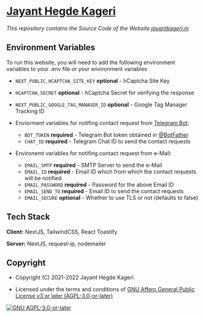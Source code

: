 <!-- Website of jayantkageri, NextJS Site for jayantkageri.in
Copyright (C) 2021 - 2022 Jayant Hegde Kageri <https://github.com/jayantkageri>

This file is part of Website of jayantkageri.

Website of jayantkageri is free software: you can redistribute it and/or modify
it under the terms of the GNU Affero General Public License as published by
the Free Software Foundation, either version 3 of the License, or
(at your option) any later version.

Website of jayantkageri is distributed in the hope that it will be useful,
but WITHOUT ANY WARRANTY; without even the implied warranty of
MERCHANTABILITY or FITNESS FOR A PARTICULAR PURPOSE.  See the
GNU Affero General Public License for more details.

You should have received a copy of the GNU Affero General Public License
along with Website of jayantkageri.  If not, see <https://www.gnu.org/licenses/>. -->

# [Jayant Hegde Kageri](https://jayantkageri.in)

_This repository contains the Source Code of the Website [jayantkageri.in](https://jayantkageri.in)_

## Environment Variables

To run this website, you will need to add the following environment variables to your .env file or your environment variables

* `NEXT_PUBLIC_HCAPTCHA_SITE_KEY` **optional** - hCaptcha Site Key

* `HCAPTCHA_SECRET` **optional** - hCaptcha Secret for verifying the response

* `NEXT_PUBLIC_GOOGLE_TAG_MANAGER_ID` **optional** - Google Tag Manager Tracking ID

* Enviorment variables for notifing contact request from [Telegram Bot](https://telegram.me/BotFather):
  * `BOT_TOKEN` **required** - Telegram Bot token obtained in [@BotFather](https://telegram.me/BotFather)
  * `CHAT_ID` **required** - Telegram Chat ID to send the contact requests

* Environemt variables for notifing contact request from e-Mail:
  * `EMAIL_SMTP` **required** - SMTP Server to send the e-Mail
  * `EMAIL_ID` **required** - Email ID which from which the contact requests will be notified
  * `EMAIL_PASSWORD` **required** - Password for the above Email ID
  * `EMAIL_SEND_TO` **required** - Email ID to send the contact requests
  * `EMAIL_SECURE` **optional** - Whether to use TLS or not (defaults to false)

## Tech Stack

**Client:** NextJS, TailwindCSS, React Toastify

**Server:** NextJS, request-ip, nodemailer

## Copyright

* Copyright (C) 2021-2022 Jayant Hegde Kageri

* Licensed under the terms and conditions of [GNU Affero General Public License v3 or later (AGPL-3.0-or-later)](https://www.gnu.org/licenses/agpl-3.0.en.html)

[![GNU AGPL-3.0-or-later](https://www.gnu.org/graphics/agplv3-with-text-162x68.png)](https://www.gnu.org/licenses/agpl-3.0.en.html)
